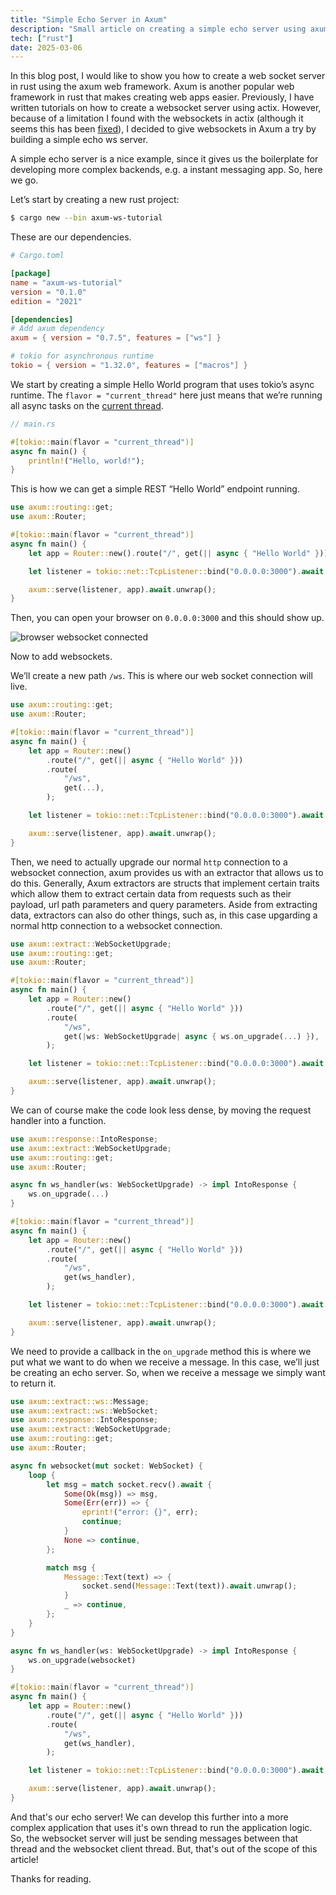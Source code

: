 ```yaml
---
title: "Simple Echo Server in Axum"
description: "Small article on creating a simple echo server using axum."
tech: ["rust"]
date: 2025-03-06
---
```

In this blog post, I would like to show you how to create a web socket server in rust using the axum web framework. Axum is another popular web framework in rust that makes creating web apps easier. Previously, I have written tutorials on how to create a websocket server using actix. However, because of a limitation I found with the websockets in actix (although it seems this has been [fixed](https://stackoverflow.com/questions/77207464/how-to-set-message-size-limit-for-actix-websocket-actorless)), I decided to give websockets in Axum a try by building a simple echo ws server. 

A simple echo server is a nice example, since it gives us the boilerplate for developing more complex backends, e.g. a instant messaging app. So, here we go.

Let’s start by creating a new rust project:
```sh
$ cargo new --bin axum-ws-tutorial
```

These are our dependencies.
```toml
# Cargo.toml

[package]
name = "axum-ws-tutorial"
version = "0.1.0"
edition = "2021"

[dependencies]
# Add axum dependency
axum = { version = "0.7.5", features = ["ws"] }

# tokio for asynchronous runtime
tokio = { version = "1.32.0", features = ["macros"] }
```
We start by creating a simple Hello World program that uses tokio’s async runtime. The `flavor = "current_thread"` here just means that we’re running all async tasks on the [current thread](https://docs.rs/tokio/latest/tokio/runtime/enum.RuntimeFlavor.html#variant.CurrentThread).

``` rust
// main.rs

#[tokio::main(flavor = "current_thread")]
async fn main() {
    println!("Hello, world!");
}
```
This is how we can get a simple REST “Hello World” endpoint running.
```rust
use axum::routing::get;
use axum::Router;

#[tokio::main(flavor = "current_thread")]
async fn main() {
    let app = Router::new().route("/", get(|| async { "Hello World" }));

    let listener = tokio::net::TcpListener::bind("0.0.0.0:3000").await.unwrap();

    axum::serve(listener, app).await.unwrap();
}
```
Then, you can open your browser on `0.0.0.0:3000` and this should show up.

![browser websocket connected](/images/simple-echo-server-axum/rest-healthcheck.webp)

Now to add websockets.

We’ll create a new path `/ws`. This is where our web socket connection will live.

```rust
use axum::routing::get;
use axum::Router;

#[tokio::main(flavor = "current_thread")]
async fn main() {
    let app = Router::new()
        .route("/", get(|| async { "Hello World" }))
        .route(
            "/ws",
            get(...),
        );

    let listener = tokio::net::TcpListener::bind("0.0.0.0:3000").await.unwrap();

    axum::serve(listener, app).await.unwrap();
}
```
Then, we need to actually upgrade our normal `http` connection to a websocket connection, axum provides us with an extractor that allows us to do this. Generally, Axum extractors are structs that implement certain traits which allow them to extract certain data from requests such as their payload, url path parameters and query parameters. Aside from extracting data, extractors can also do other things, such as, in this case upgarding a normal http connection to a websocket connection. 

```rust
use axum::extract::WebSocketUpgrade;
use axum::routing::get;
use axum::Router;

#[tokio::main(flavor = "current_thread")]
async fn main() {
    let app = Router::new()
        .route("/", get(|| async { "Hello World" }))
        .route(
            "/ws",
            get(|ws: WebSocketUpgrade| async { ws.on_upgrade(...) }),
        );

    let listener = tokio::net::TcpListener::bind("0.0.0.0:3000").await.unwrap();

    axum::serve(listener, app).await.unwrap();
}
```
We can of course make the code look less dense, by moving the request handler into a function.
```rust
use axum::response::IntoResponse;
use axum::extract::WebSocketUpgrade;
use axum::routing::get;
use axum::Router;

async fn ws_handler(ws: WebSocketUpgrade) -> impl IntoResponse {
    ws.on_upgrade(...)
}

#[tokio::main(flavor = "current_thread")]
async fn main() {
    let app = Router::new()
        .route("/", get(|| async { "Hello World" }))
        .route(
            "/ws",
            get(ws_handler),
        );

    let listener = tokio::net::TcpListener::bind("0.0.0.0:3000").await.unwrap();

    axum::serve(listener, app).await.unwrap();
}
```
We need to provide a callback in the `on_upgrade` method this is where we put what we want to do when we receive a message. In this case, we’ll just be creating an echo server. So, when we receive a message we simply want to return it.

```rust
use axum::extract::ws::Message;
use axum::extract::ws::WebSocket;
use axum::response::IntoResponse;
use axum::extract::WebSocketUpgrade;
use axum::routing::get;
use axum::Router;

async fn websocket(mut socket: WebSocket) {
    loop {
        let msg = match socket.recv().await {
            Some(Ok(msg)) => msg,
            Some(Err(err)) => {
                eprint!("error: {}", err);
                continue;
            }
            None => continue,
        };

        match msg {
            Message::Text(text) => {
                socket.send(Message::Text(text)).await.unwrap();
            }
            _ => continue,
        };
    }
}

async fn ws_handler(ws: WebSocketUpgrade) -> impl IntoResponse {
    ws.on_upgrade(websocket)
}

#[tokio::main(flavor = "current_thread")]
async fn main() {
    let app = Router::new()
        .route("/", get(|| async { "Hello World" }))
        .route(
            "/ws",
            get(ws_handler),
        );

    let listener = tokio::net::TcpListener::bind("0.0.0.0:3000").await.unwrap();

    axum::serve(listener, app).await.unwrap();
}
```
And that's our echo server! We can develop this further into a more complex application that uses it's own thread to run the application logic. So, the websocket server will just be sending messages between that thread and the websocket client thread. But, that's out of the scope of this article!

Thanks for reading.